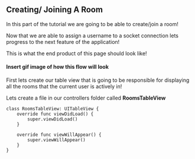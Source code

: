 ## Creating/ Joining A Room

In this part of the tutorial we are going to be able to create/join a room! 

Now that we are able to assign a username to a socket connection lets progress to the next feature of the application! 

This is what the end product of this page should look like!

#### Insert gif image of how this flow will look

First lets create our table view that is going to be responsible for displaying all the rooms that the current user is actively in!

Lets create a file in our controllers folder called **RoomsTableView**

```
class RoomsTableView: UITableView {
    override func viewDidLoad() {
        super.viewDidLoad()
    }

    override func viewWillAppear() {
        super.viewWillAppear()
    }
}
```